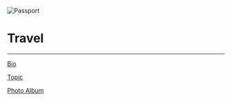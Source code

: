 ![Passport](https://jaal32.github.io/IMG_3630.jpg)

# Travel

--------------------------------

[Bio](bio)

[Topic](Topic.md)

[Photo Album](PhotoAlbum)
